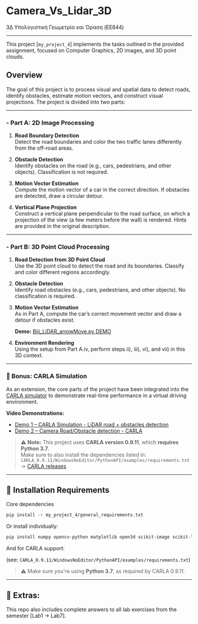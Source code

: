 # Camera_Vs_Lidar_3D
3Δ Υπολογιστική Γεωμετρία και Όραση (EE844)

---

This project [`my_project_4`] implements the tasks outlined in the provided assignment, focused on Computer Graphics, 2D images, and 3D point clouds.

## Overview

The goal of this project is to process visual and spatial data to detect roads, identify obstacles, estimate motion vectors, and construct visual projections. The project is divided into two parts:

---

### - Part A: 2D Image Processing 

1. **Road Boundary Detection**  
   Detect the road boundaries and color the two traffic lanes differently from the off-road areas.

2. **Obstacle Detection**  
   Identify obstacles on the road (e.g., cars, pedestrians, and other objects). Classification is not required.

3. **Motion Vector Estimation**  
   Compute the motion vector of a car in the correct direction. If obstacles are detected, draw a circular detour.

4. **Vertical Plane Projection**  
   Construct a vertical plane perpendicular to the road surface, on which a projection of the view (a few meters before the wall) is rendered. Hints are provided in the original description.

---

### - Part B: 3D Point Cloud Processing

1. **Road Detection from 3D Point Cloud**  
   Use the 3D point cloud to detect the road and its boundaries. Classify and color different regions accordingly.

2. **Obstacle Detection**  
   Identify road obstacles (e.g., cars, pedestrians, and other objects). No classification is required.

3. **Motion Vector Estimation**  
   As in Part A, compute the car’s correct movement vector and draw a detour if obstacles exist.
   
   **Demo:** [Biii_LiDAR_arrowMove.py DEMO](https://youtu.be/DXkgFZ9ZrB4)

4. **Environment Rendering**  
   Using the setup from Part A.iv, perform steps ii), iii), vi), and vii) in this 3D context.

---

### 🔹 Bonus: CARLA Simulation

As an extension, the core parts of the project have been integrated into the [CARLA simulator](https://carla.org/) to demonstrate real-time performance in a virtual driving environment.

**Video Demonstrations:**
- [Demo 1 – CARLA Simulation - LiDAR road + obstacles detection](https://youtu.be/pzfL9UhPmQs?si=nfasl8OCLi1Re6O4)  
- [Demo 2 – Camera Road/Obstacle detection - CARLA](https://youtu.be/frrVAOl6k38)

> ⚠️ **Note:** This project uses **CARLA version 0.9.11**, which **requires Python 3.7**.  
> Make sure to also install the dependencies listed in:  
> `CARLA_0.9.11/WindowsNoEditor/PythonAPI/examples/requirements.txt`  
> → [CARLA releases](https://github.com/carla-simulator/carla/releases)

---

## 🔧 Installation Requirements

Core dependencies
```bash
pip install -r my_project_4/general_requirements.txt
```
Or install individually:
```bash
pip install numpy opencv-python matplotlib open3d scikit-image scikit-learn torch torchvision joblib yolov5
```

And for CARLA support:

(see: `CARLA_0.9.11/WindowsNoEditor/PythonAPI/examples/requirements.txt`)

> ⚠️ Make sure you're using **Python 3.7**, as required by CARLA 0.9.11.

---

## 🔸 Extras:

This repo also includes complete answers to all lab exercises from the semester [Lab1 -> Lab7].
